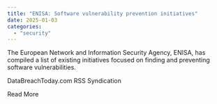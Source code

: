 ```yaml
---
title: "ENISA: Software vulnerability prevention initiatives"
date: 2025-01-03
categories: 
  - "security"
---
```


The European Network and Information Security Agency, ENISA, has compiled a list of existing initiatives focused on finding and preventing software vulnerabilities.

​DataBreachToday.com RSS Syndication

​Read More
